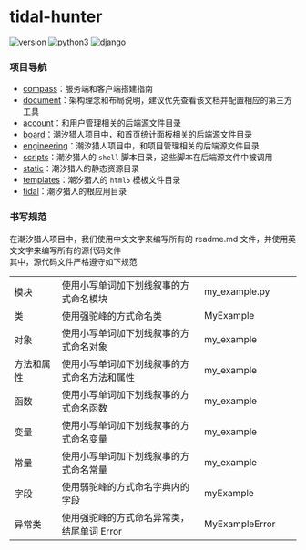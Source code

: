 # tidal-hunter
![version](https://img.shields.io/badge/version-alpha_0.02-666699.svg)
![python3](https://img.shields.io/badge/python3-3.6.7-336699.svg)
![django](https://img.shields.io/badge/django-1.11.18-FF0033.svg)
  
  
### 项目导航
+ [compass](https://github.com/waitspring/tidal-hunter/blob/master/compass.md)：服务端和客户端搭建指南  
+ [document](https://github.com/waitspring/tidal-hunter/blob/master/document.md)：架构理念和布局说明，建议优先查看该文档并配置相应的第三方工具
+ [account](https://github.com/waitspring/tidal-hunter/tree/master/account)：和用户管理相关的后端源文件目录
+ [board](https://github.com/waitspring/tidal-hunter/tree/master/board)：潮汐猎人项目中，和首页统计面板相关的后端源文件目录
+ [engineering](https://github.com/waitspring/tidal-hunter/tree/master/engineering)：潮汐猎人项目中，和项目管理相关的后端源文件目录
+ [scripts](https://github.com/waitspring/tidal-hunter/tree/master/scripts)：潮汐猎人的 `shell` 脚本目录，这些脚本在后端源文件中被调用
+ [static](https://github.com/waitspring/tidal-hunter/tree/master/static)：潮汐猎人的静态资源目录
+ [templates](https://github.com/waitspring/tidal-hunter/tree/master/templates)：潮汐猎人的 `html5` 模板文件目录
+ [tidal](https://github.com/waitspring/tidal-hunter/tree/master/tidal)：潮汐猎人的根应用目录
  

### 书写规范
在潮汐猎人项目中，我们使用中文文字来编写所有的 readme.md 文件，并使用英文文字来编写所有的源代码文件  
其中，源代码文件严格遵守如下规范  

   
<table>
    <tbody>
        <tr>
            <td width=150>模块</td>
            <td width=548>使用小写单词加下划线叙事的方式命名模块</td>
            <td width=200>my_example.py</td>
        </tr>
        <tr>
            <td width=150>类</td>
            <td width=548>使用强驼峰的方式命名类</td>
            <td width=200>MyExample</td>
        </tr>
        <tr>
            <td width=150>对象</td>
            <td width=548>使用小写单词加下划线叙事的方式命名对象</td>
            <td width=200>my_example</td>
        </tr>
        <tr>
            <td width=150>方法和属性</td>
            <td width=548>使用小写单词加下划线叙事的方式命名方法和属性</td>
            <td width=200>my_example</td>
        </tr>
        <tr>
            <td width=150>函数</td>
            <td width=548>使用小写单词加下划线叙事的方式命名函数</td>
            <td width=200>my_example</td>
        </tr>
        <tr>
            <td width=150>变量</td>
            <td width=548>使用小写单词加下划线叙事的方式命名变量</td>
            <td width=200>my_example</td>
        </tr>
        <tr>
            <td width=150>常量</td>
            <td width=548>使用小写单词加下划线叙事的方式命名常量</td>
            <td width=200>my_example</td>
        </tr>
        <tr>
            <td width=150>字段</td>
            <td width=548>使用弱驼峰的方式命名字典内的字段</td>
            <td width=200>myExample</td>
        </tr>
        <tr>
            <td width=150>异常类</td>
            <td width=548>使用强驼峰的方式命名异常类，结尾单词 Error</td>
            <td width=200>MyExampleError</td>
        </tr>
    </tbody>
</table>
   

